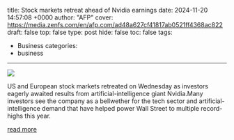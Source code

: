 title: Stock markets retreat ahead of Nvidia earnings
date: 2024-11-20 14:57:08 +0000
author: "AFP"
cover: https://media.zenfs.com/en/afp.com/ad48a627cf41817ab0521ff4368ac822
draft: false
top: false
type: post
hide: false
toc: false
tags:
  - Business
categories:
  - business
---

![](https://media.zenfs.com/en/afp.com/ad48a627cf41817ab0521ff4368ac822)

US and European stock markets retreated on Wednesday as investors eagerly awaited results from artificial-intelligence giant Nvidia.Many investors see the company as a bellwether for the tech sector and artificial-intelligence demand that have helped power Wall Street to multiple record-highs this year.

[read more](https://finance.yahoo.com/news/stock-markets-retreat-ahead-nvidia-145708807.html)

